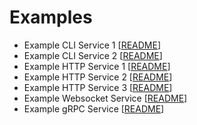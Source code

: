 # Examples

- Example CLI Service 1 [[README](encoder/README.md)]
- Example CLI Service 2 [[README](mockcli/README.md)]
- Example HTTP Service 1 [[README](mockserver/README.md)]
- Example HTTP Service 2 [[README](httpapp/README.md)]
- Example HTTP Service 3 [[README](multiapps/README.md)]
- Example Websocket Service [[README](websocketapp/README.md)]
- Example gRPC Service [[README](grpcservice/README.md)]

